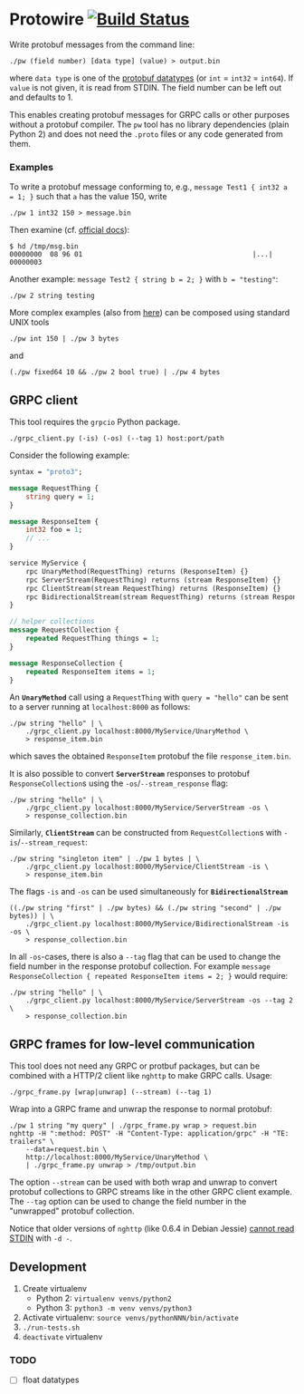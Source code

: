 

# Protowire [![Build Status](https://travis-ci.org/oseiskar/protowire.svg?branch=master)](https://travis-ci.org/oseiskar/protowire)

Write protobuf messages from the command line:

    ./pw (field number) [data type] (value) > output.bin

where `data type` is one of the [protobuf datatypes](https://developers.google.com/protocol-buffers/docs/proto3#scalar) (or `int` = `int32` = `int64`). If `value` is not given, it is read from STDIN.
The field number can be left out and defaults to 1.

This enables creating protobuf messages for GRPC calls or other purposes without a protobuf compiler. The `pw` tool has no library dependencies (plain Python 2) and does not need the `.proto` files or any code generated from them.

### Examples

To write a protobuf message conforming to, e.g., `message Test1 { int32 a = 1; }` such that `a` has the value 150, write

    ./pw 1 int32 150 > message.bin

Then examine (cf. [official docs](https://developers.google.com/protocol-buffers/docs/encoding#simple)):

    $ hd /tmp/msg.bin
    00000000  08 96 01                                          |...|
    00000003

Another example: `message Test2 { string b = 2; }` with `b = "testing"`:

    ./pw 2 string testing

More complex examples (also from [here](https://developers.google.com/protocol-buffers/docs/encoding#embedded)) can be composed using standard UNIX tools

    ./pw int 150 | ./pw 3 bytes

and

    (./pw fixed64 10 && ./pw 2 bool true) | ./pw 4 bytes

## GRPC client

This tool requires the `grpcio` Python package.

    ./grpc_client.py (-is) (-os) (--tag 1) host:port/path

Consider the following example:

```protobuf
syntax = "proto3";

message RequestThing {
    string query = 1;
}

message ResponseItem {
    int32 foo = 1;
    // ...
}

service MyService {
    rpc UnaryMethod(RequestThing) returns (ResponseItem) {}
    rpc ServerStream(RequestThing) returns (stream ResponseItem) {}
    rpc ClientStream(stream RequestThing) returns (ResponseItem) {}
    rpc BidirectionalStream(stream RequestThing) returns (stream ResponseItem) {}
}

// helper collections
message RequestCollection {
    repeated RequestThing things = 1;
}

message ResponseCollection {
    repeated ResponseItem items = 1;
}
```

An **`UnaryMethod`** call using a `RequestThing` with `query = "hello"` can be sent to a server running at `localhost:8000` as follows:

    ./pw string "hello" | \
        ./grpc_client.py localhost:8000/MyService/UnaryMethod \
        > response_item.bin

which saves the obtained `ResponseItem` protobuf the file `response_item.bin`.

It is also possible to convert **`ServerStream`** responses to protobuf `ResponseCollection`s using the `-os`/`--stream_response` flag:

    ./pw string "hello" | \
        ./grpc_client.py localhost:8000/MyService/ServerStream -os \
        > response_collection.bin

Similarly, **`ClientStream`** can be constructed from `RequestCollection`s with `-is`/`--stream_request`:

    ./pw string "singleton item" | ./pw 1 bytes | \
        ./grpc_client.py localhost:8000/MyService/ClientStream -is \
        > response_item.bin

The flags `-is` and `-os` can be used simultaneously for **`BidirectionalStream`**

    ((./pw string "first" | ./pw bytes) && (./pw string "second" | ./pw bytes)) | \
        ./grpc_client.py localhost:8000/MyService/BidirectionalStream -is -os \
        > response_collection.bin

In all `-os`-cases, there is also a `--tag` flag that can be used to change the field number in the response protobuf collection. For example `message ResponseCollection { repeated ResponseItem items = 2; }` would require:

    ./pw string "hello" | \
        ./grpc_client.py localhost:8000/MyService/ServerStream -os --tag 2 \
        > response_collection.bin

## GRPC frames for low-level communication

This tool does not need any GRPC or protbuf packages, but can be combined with a HTTP/2 client like `nghttp` to make GRPC calls.
Usage:

    ./grpc_frame.py [wrap|unwrap] (--stream) (--tag 1)

Wrap into a GRPC frame and unwrap the response to normal protobuf:

    ./pw 1 string "my query" | ./grpc_frame.py wrap > request.bin
    nghttp -H ":method: POST" -H "Content-Type: application/grpc" -H "TE: trailers" \
        --data=request.bin \
        http://localhost:8000/MyService/UnaryMethod \
        | ./grpc_frame.py unwrap > /tmp/output.bin

The option `--stream` can be used with both wrap and unwrap to convert protobuf collections to GRPC streams like in the other GRPC client example. The `--tag` option can be used to change the field number in the "unwrapped" protobuf collection.

Notice that older versions of `nghttp` (like 0.6.4 in Debian Jessie) [cannot read STDIN](https://github.com/nghttp2/nghttp2/issues/133) with `-d -`.

## Development

 1. Create virtualenv
    * Python 2: `virtualenv venvs/python2`
    * Python 3: `python3 -m venv venvs/python3`
 1. Activate virtualenv: `source venvs/pythonNNN/bin/activate`
 1. `./run-tests.sh`
 1. `deactivate` virtualenv

### TODO

 - [ ] float datatypes
